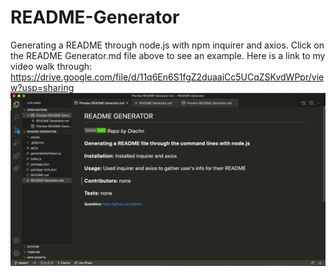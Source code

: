 # README-Generator
Generating a README through node.js with npm inquirer and axios. Click on the README Generator.md file above to see an example.
Here is a link to my video walk through:
https://drive.google.com/file/d/11q6En6S1fgZ2duaaiCc5UCqZSKvdWPpr/view?usp=sharing
![](assets/README.png)
